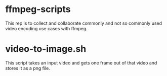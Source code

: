 # ffmpeg-scripts
This rep is to collect and collaborate commonly and not so commonly used video encoding use cases with ffmpeg.

# video-to-image.sh

This script takes an input video and gets one frame out of that video and stores it as a png file.
